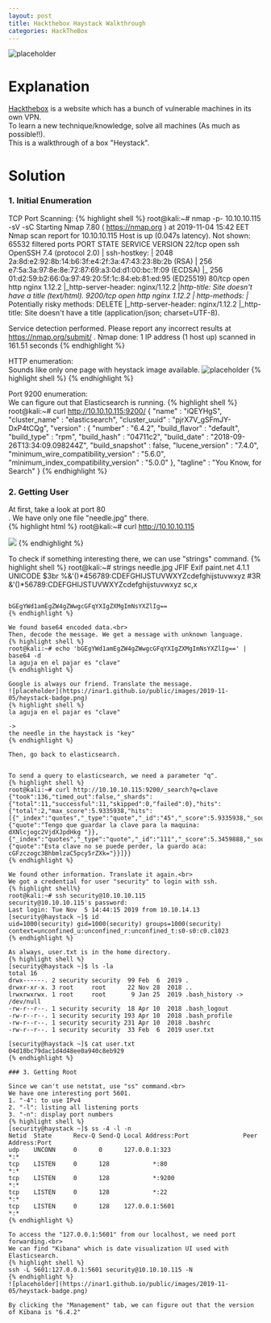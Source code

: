 ```yaml
---
layout: post
title: Hackthebox Haystack Walkthrough
categories: HackTheBox
---
```


![placeholder](https://inar1.github.io/public/images/2019-11-05/heystack-badge.png)
# Explanation
<a href="https://www.hackthebox.eu">Hackthebox</a> is a website which has a bunch of vulnerable machines in its own VPN.<br>
To learn a new technique/knowledge, solve all machines (As much as possible!!).<br>
This is a walkthrough of a box "Heystack".<br>

# Solution
### 1. Initial Enumeration

TCP Port Scanning:
{% highlight shell %}
  root@kali:~# nmap -p- 10.10.10.115 -sV -sC
Starting Nmap 7.80 ( https://nmap.org ) at 2019-11-04 15:42 EET
Nmap scan report for 10.10.10.115
Host is up (0.047s latency).
Not shown: 65532 filtered ports
PORT STATE SERVICE VERSION
22/tcp open ssh OpenSSH 7.4 (protocol 2.0)
| ssh-hostkey:
| 2048 2a:8d:e2:92:8b:14:b6:3f:e4:2f:3a:47:43:23:8b:2b (RSA)
| 256 e7:5a:3a:97:8e:8e:72:87:69:a3:0d:d1:00:bc:1f:09 (ECDSA)
|_ 256 01:d2:59:b2:66:0a:97:49:20:5f:1c:84:eb:81:ed:95 (ED25519)
80/tcp open http nginx 1.12.2
|_http-server-header: nginx/1.12.2
|_http-title: Site doesn't have a title (text/html).
9200/tcp open http nginx 1.12.2
| http-methods:
|_ Potentially risky methods: DELETE
|_http-server-header: nginx/1.12.2
|_http-title: Site doesn't have a title (application/json; charset=UTF-8).

Service detection performed. Please report any incorrect results at https://nmap.org/submit/ .
Nmap done: 1 IP address (1 host up) scanned in 161.51 seconds
{% endhighlight %}

HTTP enumeration:<br>
Sounds like only one page with heystack image available.
![placeholder](https://inar1.github.io/public/images/2019-11-05/heystack-badge.png)
{% highlight shell %}
{% endhighlight %}

Port 9200 enumeration:<br>
We can figure out that Elasticsearch is running.
{% highlight shell %}
root@kali:~# curl http://10.10.10.115:9200/
{
  "name" : "iQEYHgS",
  "cluster_name" : "elasticsearch",
  "cluster_uuid" : "pjrX7V_gSFmJY-DxP4tCQg",
  "version" : {
    "number" : "6.4.2",
    "build_flavor" : "default",
    "build_type" : "rpm",
    "build_hash" : "04711c2",
    "build_date" : "2018-09-26T13:34:09.098244Z",
    "build_snapshot" : false,
    "lucene_version" : "7.4.0",
    "minimum_wire_compatibility_version" : "5.6.0",
    "minimum_index_compatibility_version" : "5.0.0"
  },
  "tagline" : "You Know, for Search"
}
{% endhighlight %}

### 2. Getting User

At first, take a look at port 80<br>.
We have only one file "needle.jpg" there.<br>
{% highlight html %}
root@kali:~# curl http://10.10.10.115
<html>
<body>
<img src="needle.jpg" />
</body>
</html>
{% endhighlight %}

To check if something interesting there, we can use "strings" command.
{% highlight shell %}
root@kali:~# strings needle.jpg 
JFIF
Exif
paint.net 4.1.1
UNICODE
$3br
%&'()*456789:CDEFGHIJSTUVWXYZcdefghijstuvwxyz
	#3R
&'()*56789:CDEFGHIJSTUVWXYZcdefghijstuvwxyz
sc,x

~~~

bGEgYWd1amEgZW4gZWwgcGFqYXIgZXMgImNsYXZlIg==
{% endhighlight %}

We found base64 encoded data.<br>
Then, decode the message. We get a message with unknown language.
{% highlight shell %}
root@kali:~# echo 'bGEgYWd1amEgZW4gZWwgcGFqYXIgZXMgImNsYXZlIg==' | base64 -d
la aguja en el pajar es "clave"
{% endhighlight %}

Google is always our friend. Translate the message.
![placeholder](https://inar1.github.io/public/images/2019-11-05/heystack-badge.png)
{% highlight shell %}
la aguja en el pajar es "clave"

->
the needle in the haystack is "key"
{% endhighlight %}

Then, go back to elasticsearch.


To send a query to elasticsearch, we need a parameter "q".
{% highlight shell %}
root@kali:~# curl http://10.10.10.115:9200/_search?q=clave
{"took":136,"timed_out":false,"_shards":{"total":11,"successful":11,"skipped":0,"failed":0},"hits":{"total":2,"max_score":5.9335938,"hits":[{"_index":"quotes","_type":"quote","_id":"45","_score":5.9335938,"_source":{"quote":"Tengo que guardar la clave para la maquina: dXNlcjogc2VjdXJpdHkg "}},{"_index":"quotes","_type":"quote","_id":"111","_score":5.3459888,"_source":{"quote":"Esta clave no se puede perder, la guardo aca: cGFzczogc3BhbmlzaC5pcy5rZXk="}}]}}
{% endhighlight %}

We found other information. Translate it again.<br>
We got a credential for user "security" to login with ssh.
{% highlight shell%}
root@kali:~# ssh security@10.10.10.115
security@10.10.10.115's password: 
Last login: Tue Nov  5 14:44:15 2019 from 10.10.14.13
[security@haystack ~]$ id
uid=1000(security) gid=1000(security) groups=1000(security) context=unconfined_u:unconfined_r:unconfined_t:s0-s0:c0.c1023
{% endhighlight %}

As always, user.txt is in the home directory.
{% highlight shell %}
[security@haystack ~]$ ls -la
total 16
drwx------. 2 security security  99 Feb  6  2019 .
drwxr-xr-x. 3 root     root      22 Nov 28  2018 ..
lrwxrwxrwx. 1 root     root       9 Jan 25  2019 .bash_history -> /dev/null
-rw-r--r--. 1 security security  18 Apr 10  2018 .bash_logout
-rw-r--r--. 1 security security 193 Apr 10  2018 .bash_profile
-rw-r--r--. 1 security security 231 Apr 10  2018 .bashrc
-rw-r--r--. 1 security security  33 Feb  6  2019 user.txt

[security@haystack ~]$ cat user.txt 
04d18bc79dac1d4d48ee0a940c8eb929
{% endhighlight %}

### 3. Getting Root

Since we can't use netstat, use "ss" command.<br>
We have one interesting port 5601.
1. "-4": to use IPv4
2. "-l": listing all listening ports
3. "-n": display port numbers
{% highlight shell %}
[security@haystack ~]$ ss -4 -l -n
Netid  State      Recv-Q Send-Q Local Address:Port               Peer Address:Port              
udp    UNCONN     0      0      127.0.0.1:323                        *:*                  
tcp    LISTEN     0      128            *:80                         *:*                  
tcp    LISTEN     0      128            *:9200                       *:*                  
tcp    LISTEN     0      128            *:22                         *:*                  
tcp    LISTEN     0      128    127.0.0.1:5601                       *:*        
{% endhighlight %}

To access the "127.0.0.1:5601" from our localhost, we need port forwarding.<br>
We can find "Kibana" which is date visualization UI used with Elasticsearch.
{% highlight shell %}
ssh -L 5601:127.0.0.1:5601 security@10.10.10.115 -N
{% endhighlight %}
![placeholder](https://inar1.github.io/public/images/2019-11-05/heystack-badge.png)

By clicking the "Management" tab, we can figure out that the version of Kibana is "6.4.2"
